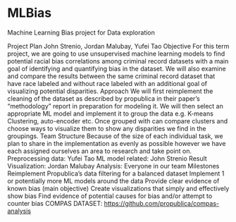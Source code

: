 # MLBias
Machine Learning Bias project for Data exploration

Project Plan
John Strenio, Jordan Malubay, Yufei Tao
Objective
	For this term project, we are going to use unsupervised machine learning models to find potential racial bias correlations among criminal record datasets with a main goal of identifying and quantifying bias in the dataset. We will also examine and compare the results between the same criminal record dataset that have race labeled and without race labeled with an additional goal of visualizing potential disparities.
Approach
	We will first reimplement the cleaning of the dataset as described by propublica in their paper’s “methodology” report in preparation for modeling it. We will then select an appropriate ML model and implement it to group the data e.g. K-means Clustering, auto-encoder etc. Once grouped with can compare clusters and choose ways to visualize them to show any disparities we find in the groupings.
Team Structure
	Because of the size of each individual task, we plan to share in the implementation as evenly as possible however we have each assigned ourselves an area to research and take point on.
Preprocessing data: Yufei Tao
ML model related: John Strenio
Result Visualization: Jordan Malubay
Analysis: Everyone in our team
Milestones
Reimplement Propublica’s data filtering for a balanced dataset
Implement 1 or potentially more ML models around the data
Provide clear evidence of known bias (main objective)
Create visualizations that simply and effectively show bias
Find evidence of potential causes for bias and/or attempt to counter bias
COMPAS DATASET: https://github.com/propublica/compas-analysis

